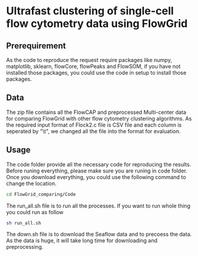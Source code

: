 # Ultrafast clustering of single-cell flow cytometry data using FlowGrid

## Prerequirement
As the code to reproduce the request require packages like numpy, matplotlib, sklearn, flowCore, flowPeaks and FlowSOM, if you have not installed those packages, you could use the code in setup to install those packages.

## Data
The zip file contains all the FlowCAP and preprocessed Multi-center data for comparing FlowGrid with other flow cytometry clustering algorithms. As the required input format of Flock2.c file is CSV file and each column is seperated by "\t", we changed all the file into the format for evaluation.

## Usage
The code folder provide all the necessary code for reproducing the results. Before runing everything, please make sure you are runing in code folder. Once you download everything, you could use the following command to change the location.
``` Bash
cd FlowGrid_comparing/Code
```
The run_all.sh file is to run all the processes. If you want to run whole thing you could run as follow
``` Bash
sh run_all.sh
```

The down.sh file is to download the Seaflow data and to precoess the data. As the data is huge, it will take long time for downloading and preprocessing.


